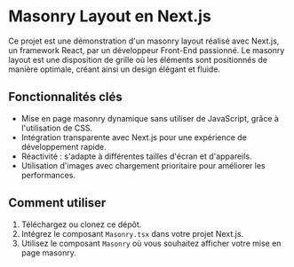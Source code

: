 # Masonry Layout en Next.js

Ce projet est une démonstration d'un masonry layout réalisé avec Next.js, un framework React, par un développeur Front-End passionné. Le masonry layout est une disposition de grille où les éléments sont positionnés de manière optimale, créant ainsi un design élégant et fluide.

## Fonctionnalités clés
- Mise en page masonry dynamique sans utiliser de JavaScript, grâce à l'utilisation de CSS.
- Intégration transparente avec Next.js pour une expérience de développement rapide.
- Réactivité : s'adapte à différentes tailles d'écran et d'appareils.
- Utilisation d'images avec chargement prioritaire pour améliorer les performances.

## Comment utiliser
1. Téléchargez ou clonez ce dépôt.
2. Intégrez le composant `Masonry.tsx` dans votre projet Next.js.
3. Utilisez le composant `Masonry` où vous souhaitez afficher votre mise en page masonry.
